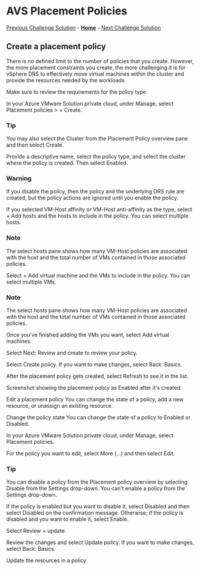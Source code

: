 # AVS Placement Policies

[Previous Challenge Solution](./13-AVS-Storage-Policy.md) - **[Home](../Readme.md)** - [Next Challenge Solution](./15-AVS-Managed-SNAT.md)

## Create a placement policy
There is no defined limit to the number of policies that you create. However, the more placement constraints you create, the more challenging it is for vSphere DRS to effectively move virtual machines within the cluster and provide the resources needed by the workloads.

Make sure to review the requirements for the policy type.

In your Azure VMware Solution private cloud, under Manage, select Placement policies > + Create.

### Tip

You may also select the Cluster from the Placement Policy overview pane and then select Create.

Provide a descriptive name, select the policy type, and select the cluster where the policy is created. Then select Enabled.

### Warning

If you disable the policy, then the policy and the underlying DRS rule are created, but the policy actions are ignored until you enable the policy.

If you selected VM-Host affinity or VM-Host anti-affinity as the type, select + Add hosts and the hosts to include in the policy. You can select multiple hosts.

### Note

The select hosts pane shows how many VM-Host policies are associated with the host and the total number of VMs contained in those associated policies.

Select + Add virtual machine and the VMs to include in the policy. You can select multiple VMs.

### Note

The select hosts pane shows how many VM-Host policies are associated with the host and the total number of VMs contained in those associated policies.

Once you've finished adding the VMs you want, select Add virtual machines.

Select Next: Review and create to review your policy.

Select Create policy. If you want to make changes, select Back: Basics.

After the placement policy gets created, select Refresh to see it in the list.

Screenshot showing the placement policy as Enabled after it's created.

Edit a placement policy
You can change the state of a policy, add a new resource, or unassign an existing resource.

Change the policy state
You can change the state of a policy to Enabled or Disabled.

In your Azure VMware Solution private cloud, under Manage, select Placement policies.

For the policy you want to edit, select More (...) and then select Edit.

### Tip

You can disable a policy from the Placement policy overview by selecting Disable from the Settings drop-down. You can't enable a policy from the Settings drop-down.

If the policy is enabled but you want to disable it, select Disabled and then select Disabled on the confirmation message. Otherwise, if the policy is disabled and you want to enable it, select Enable.

Select Review + update.

Review the changes and select Update policy. If you want to make changes, select Back: Basics.

Update the resources in a policy